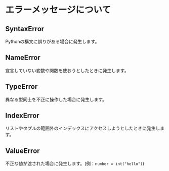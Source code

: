 # エラーメッセージについて
## SyntaxError
Pythonの構文に誤りがある場合に発生します。
## NameError
宣言していない変数や関数を使おうとしたときに発生します。
## TypeError
異なる型同士を不正に操作した場合に発生します。
## IndexError
リストやタプルの範囲外のインデックスにアクセスしようとしたときに発生します。
## ValueError
不正な値が渡された場合に発生します。(例：`number = int("hello")`)